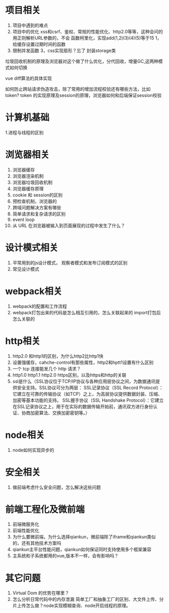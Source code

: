 # 项目相关
1. 项目中遇到的难点
2. 项目中的优化
xss和csrf、鉴权、常规的性能优化、http2.0等等，这种会问的
用正则解析URL参数的，不会
函数柯里化，实现add(1,2)(3)(4)(5)等于15
1，给缓存设置过期时间的函数
2. 限制并发函数
3，css实现扇形？忘了
封装storage类

垃圾回收机制的原理及浏览器对这个做了什么优化，分代回收，增量GC,这两种模式如何切换

vue  diff算法的具体实现

如何防止跨站请求伪造攻击，除了常用的增加流程校验还有哪些方法，比如token? token 的实现原理及session的原理，浏览器如何和后端保证session校验
# 计算机基础
1.进程与线程的区别


# 浏览器相关
1. 浏览器缓存
2. 浏览器渲染机制
3. 浏览器垃圾回收机制
4. 浏览器缓存原理
5. cookie 和 session的区别
6. 预检查机制，浏览器的
7. 跨域问题解决方案有哪些
8. 简单请求和复杂请求的区别
9. event loop
10. 从 URL 在浏览器被输入到页面展现的过程中发生了什么？


# 设计模式相关
1. 平常用到的js设计模式， 观察者模式和发布订阅模式的区别
2. 常见设计模式


# webpack相关
1. webpack的配置和工作流程
2. webpack打包出来的代码是怎么相互引用的，怎么关联起来的 import打包后怎么关联的


# http相关
1. http2.0 和http1的区别，为什么http2比http1快
2. 设置强缓存，cahche-control有那些属性，http2和hptt1设置有什么区别
3. 一个 tcp 连接能发几个 http 请求？
4. http1.0 http1.1 http2.0 https区别，以及https和http的关联
5. ssl是什么（SSL协议位于TCP/IP协议与各种应用层协议之间，为数据通讯提供安全支持。SSL协议可分为两层： SSL记录协议（SSL Record Protocol）：它建立在可靠的传输协议（如TCP）之上，为高层协议提供数据封装、压缩、加密等基本功能的支持。 SSL握手协议（SSL Handshake Protocol）：它建立在SSL记录协议之上，用于在实际的数据传输开始前，通讯双方进行身份认证、协商加密算法、交换加密密钥等。）


# node相关
1. node如何实现异步的


# 安全相关
1. 做前端考虑什么安全问题，怎么解决这些问题


# 前端工程化及微前端
1. 前端微服务化
2. 前端性能优化
3. 为什么要微前端，为什么选择qiankun，微前端除了iframe和qiankun类似的，还有其他技术方案吗
4. qiankun主平台性能问题，qiankun如何保证同时支持使用多个框架兼容
5. 主系统和子系统都用的vue,版本不一样，会有影响吗？


# 其它问题
1. Virtual Dom 的优势在哪里？
2. 怎么分析日常代码中的内存泄漏
简单工厂和抽象工厂的区别、大文件上传、分片上传怎么做？node实现模糊查询、node开启线程的原理。












